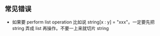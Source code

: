 




## 常见错误
- 如果要 perform list operation 比如说 string[x : y] = "xxx"。一定要先把 string 弄成 list 再操作。不要一上来就切片 string 